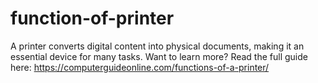 # function-of-printer
A printer converts digital content into physical documents, making it an essential device for many tasks. Want to learn more? Read the full guide here: https://computerguideonline.com/functions-of-a-printer/
